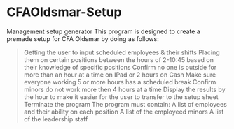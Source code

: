 # CFAOldsmar-Setup
Management setup generator
This program is designed to create a premade setup for CFA Oldsmar by doing as follows:
> Getting the user to input scheduled employees & their shifts
> Placing them on certain positions between the hours of 2-10:45 based on their knowledge of specific positions
> Confirm no one is outside for more than an hour at a time on IPad or 2 hours on Cash 
> Make sure everyone working 5 or more hours has a scheduled break 
> Confirm minors do not work more then 4 hours at a time
> Display the results by the hour to make it easier for the user to transfer to the setup sheet
> Terminate the program
The program must contain:
> A list of employees and their ability on each position
> A list of the employeed minors
> A list of the leadership staff
